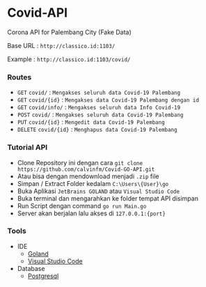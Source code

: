 # Covid-API
Corona API for Palembang City (Fake Data)

Base URL    : `http://classico.id:1103/`

Example     : `http://classico.id:1103/covid/`

### Routes
  * `GET` `covid/` : `Mengakses seluruh data Covid-19 Palembang`
  * `GET` `covid/{id}` : `Mengakses data Covid-19 Palembang dengan id`
  * `GET` `covid/info/` : `Mengakses seluruh data Info Covid-19`
  * `POST` `covid/` : `Mengakses seluruh data Covid-19 Palembang`
  * `PUT` `covid/{id}` : `Mengedit data Covid-19 Palembang`
  * `DELETE` `covid/{id}` : `Menghapus data Covid-19 Palembang`

### Tutorial API
  * Clone Repository ini dengan cara `git clone https://github.com/calvinfm/Covid-GO-API.git`
  * Atau bisa dengan mendownload menjadi `.zip` file
  * Simpan / Extract Folder kedalam `C:\Users\{User}\go`
  * Buka Aplikasi `JetBrains GOLAND` atau `Visual Studio Code` 
  * Buka terminal dan mengarahkan ke folder tempat API disimpan
  * Run Script dengan command `go run Main.go`
  * Server akan berjalan lalu akses di `127.0.0.1:{port}`


### Tools
  * IDE
    * [Goland](https://www.jetbrains.com/go/)
    * [Visual Studio Code](https://code.visualstudio.com/download)
  * Database
    * [Postgresql](https://www.postgresql.org/download/)

